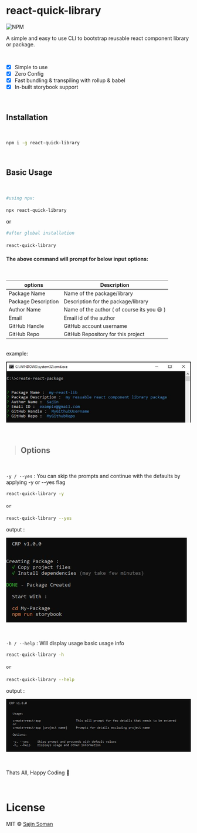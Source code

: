 <br />

# react-quick-library

![NPM](https://img.shields.io/npm/l/react-quick-timeline?style=flat-square)

A simple and easy to use CLI to bootstrap reusable react component library or package.

<br />

- [x] Simple to use
- [x] Zero Config
- [x] Fast bundling & transpiling with rollup & babel
- [x] In-built storybook support

<br />

## Installation

<br />

```sh
npm i -g react-quick-library
```

<br />

## Basic Usage

<br />

```sh
#using npx:

npx react-quick-library
```

or

```sh
#after global installation

react-quick-library
```

#### The above command will prompt for below input options:

<br />

| options             | Description                                 |
| ------------------- | ------------------------------------------- |
| Package Name        | Name of the package/library                 |
| Package Description | Description for the package/library         |
| Author Name         | Name of the author ( of course its you 😆 ) |
| Email               | Email id of the author                      |
| GitHub Handle       | GitHub account username                     |
| GitHub Repo         | GitHub Repository for this project          |

<br />
example:

![Prompt](images/prompt.JPG "Prompt")

<br />

> ## Options

<br />

`-y / --yes` :
You can skip the prompts and continue with the defaults by applying -y or --yes flag

```sh
react-quick-library -y

or

react-quick-library --yes
```

output :

![yes flag](images/yes.JPG "yes flag")

<br />

`-h / --help` : Will display usage basic usage info

```sh
react-quick-library -h

or

react-quick-library --help
```

output :

![help](images/help.JPG "help")

<br />

Thats All, Happy Coding 🙂

<br />

# License

MIT &copy; [Sajin Soman](https://github.com/Fox333-Lab)
